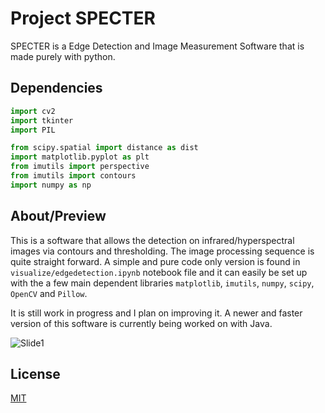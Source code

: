 # Project SPECTER

SPECTER is a Edge Detection and Image Measurement Software that is made purely with python.

## Dependencies

```python
import cv2
import tkinter
import PIL

from scipy.spatial import distance as dist
import matplotlib.pyplot as plt
from imutils import perspective
from imutils import contours
import numpy as np
```


## About/Preview
This is a software that allows the detection on infrared/hyperspectral images via contours and thresholding. The image processing sequence is quite straight forward. A simple and pure code only version is found in ```visualize/edgedetection.ipynb``` notebook file and it can easily be set up with the a few main dependent libraries ```matplotlib```, ```imutils```, ```numpy```, ```scipy```, ```OpenCV``` and ```Pillow```.

It is still work in progress and I plan on improving it. A newer and faster version of this software is currently being worked on with Java.

![Slide1](https://user-images.githubusercontent.com/75195899/153037399-ab670a11-f209-43ad-a224-e802be0ed3b5.JPG)

## License
[MIT](https://choosealicense.com/licenses/mit/)
